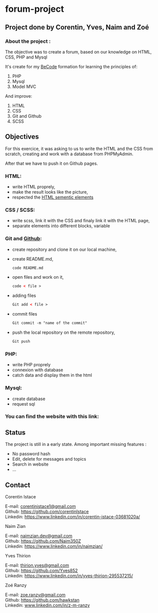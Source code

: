 # forum-project  

## Project done by Corentin, Yves, Naim and Zoé  

### About the project :  

The objective was to create a forum, based on our knowledge on HTML, CSS, PHP and Mysql  

It's create for my [BeCode](https://becode.org/fr/) formation for learning the principles of:  


1. PHP  
2. Mysql  
3. Model MVC  

And improve:  

1. HTML  
2. CSS  
3. Git and Github  
4. SCSS  


## Objectives  

For this exercice, it was asking to us to write the HTML and the CSS from scratch, creating and work with a database from PHPMyAdmin.  

After that we have to push it on Github pages.  


### HTML:  

- write HTML proprely,   
- make the result looks like the picture,  
- respected the [HTML sementic elements](https://www.w3schools.com/html/html5_semantic_elements.asp)  


### CSS / SCSS:  

- write scss, link it with the CSS and finaly link it with the HTML page,  
- separate elements into different blocks, variable  


### Git and [Github](https://education.github.com/git-cheat-sheet-education.pdf):  

- create repository and clone it on our local machine,  
- create README.md,  

    ```HTML  
    code README.md  
    ```  

- open files and work on it,  

    ```HTML  
    code < file >  
    ```  
    
- adding files  

    ```HTML  
    Git add < file >  
    ```  

- commit files  

    ```HTML  
    Git commit -m "name of the commit"  
    ```  

- push the local repository on the remote repository,  

    ```HTML  
    Git push  
    ```  


### PHP:  

- write PHP proprely  
- connexion with database   
- catch data and display them in the html  

### Mysql:  

- create database  
- request sql  

### You can find the website with this link:  

## Status  
The project is still in a early state. Among important missing features :   
- No password hash  
- Edit, delete for messages and topics  
- Search in website  
- ...  


## Contact  

Corentin Istace   

E-mail: corentinistace1@gmail.com    
Github: https://github.com/corentinIstace    
Linkedin: https://www.linkedin.com/in/corentin-istace-03681020a/    

Naim Zian  

E-mail: naimzian.dev@gmail.com    
Github: https://github.com/Naim350Z    
Linkedin: https://www.linkedin.com/in/naimzian/        

Yves Thirion  

E-mail: thirion.yves@gmail.com   
Github: https://github.com/Yves852     
Linkedin: https://www.linkedin.com/in/yves-thirion-295537215/      

Zoé Ranzy   

E-mail: zoe.ranzy@gmail.com     
Github: https://github.com/hawkstan     
Linkedin: www.linkedin.com/in/z-m-ranzy     

